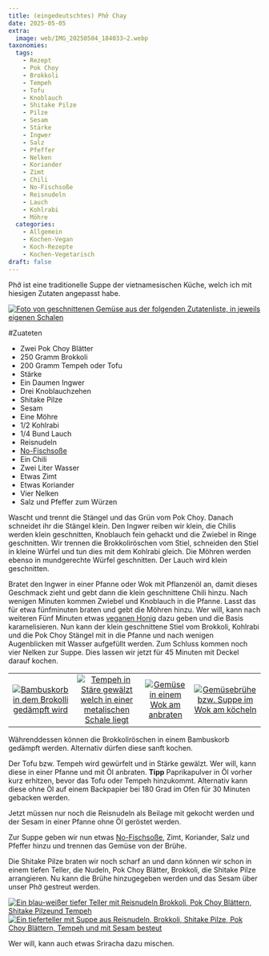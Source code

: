 ```yaml
---
title: (eingedeutschtes) Phở Chay
date: 2025-05-05
extra:
  image: web/IMG_20250504_184033~2.webp
taxonomies:
  tags:
    - Rezept
    - Pok Choy
    - Brokkoli
    - Tempeh 
    - Tofu
    - Knoblauch
    - Shitake Pilze
    - Pilze
    - Sesam
    - Stärke
    - Ingwer
    - Salz
    - Pfeffer
    - Nelken
    - Koriander
    - Zimt
    - Chili
    - No-Fischsoße
    - Reisnudeln
    - Lauch
    - Kohlrabi
    - Möhre
  categories:
    - Allgemein
    - Kochen-Vegan
    - Koch-Rezepte
    - Kochen-Vegetarisch
draft: false
---
```

Phở ist eine traditionelle Suppe der vietnamesischen Küche, welch ich mit hiesigen Zutaten angepasst habe.

<!-- more -->

[![Foto von geschnittenen Gemüse aus der folgenden Zutatenliste, in jeweils eigenen Schalen](web/IMG_20250429_195815~2-thumb.webp)](web/IMG_20250429_195815~2.webp)

#Zuateten
* Zwei Pok Choy Blätter
* 250 Gramm Brokkoli
* 200 Gramm Tempeh oder Tofu
* Stärke
* Ein Daumen Ingwer
* Drei Knoblauchzehen
* Shitake Pilze
* Sesam
* Eine Möhre
* 1/2 Kohlrabi
* 1/4 Bund Lauch
* Reisnudeln
* [No-Fischsoße](articles/vegane-fischsosse-2025-04-29/)
* Ein Chili
* Zwei Liter Wasser
* Etwas Zimt
* Etwas Koriander
* Vier Nelken
* Salz und Pfeffer zum Würzen

Wascht und trennt die Stängel und das Grün vom Pok Choy. Danach schneidet ihr die Stängel klein.
Den Ingwer reiben wir klein, die Chilis werden klein geschnitten, Knoblauch fein gehackt und die Zwiebel in Ringe geschnitten.
Wir trennen die Brokkoliröschen vom Stiel, schneiden den Stiel in kleine Würfel und tun dies mit dem Kohlrabi gleich.
Die Möhren werden ebenso in mundgerechte Würfel geschnitten. Der Lauch wird klein geschnitten.


Bratet den Ingwer in einer Pfanne oder Wok mit Pflanzenöl an, damit dieses Geschmack zieht und gebt dann die klein geschnittene Chili hinzu. Nach wenigen Minuten kommen Zwiebel und Knoblauch in die Pfanne.
Lasst das für etwa fünfminuten braten und gebt die Möhren hinzu. Wer will, kann nach weiteren Fünf Minuten etwas [veganen Honig](articles/loewenzahn-sirup-2019-04-22/) dazu geben und die Basis karamelisieren. Nun kann der klein geschnittene Stiel vom Brokkoli, Kohlrabi und die Pok Choy Stängel mit in die Pfanne und nach wenigen Augenblicken mit Wasser aufgefüllt werden.
Zum Schluss kommen noch vier Nelken zur Suppe.
Dies lassen wir jetzt für 45 Minuten mit Deckel darauf kochen.

|||||
:----:|:----:|:----:|:----:
[![Bambuskorb in dem Brokolli gedämpft wird](web/IMG_20250429_200133~2-thumb.webp)](web/IMG_20250429_200133~2.webp)|[![Tempeh in Stäre gewälzt welch in einer metalischen Schale liegt](web/IMG_20250429_200206~2-thumb.webp)](web/IMG_20250429_200206~2.webp)|[![Gemüse in einem Wok am anbraten](web/IMG_20250429_200743~2-thumb.webp)](web/IMG_20250429_200743~2.webp)|[![Gemüsebrühe bzw. Suppe im Wok am köcheln](web/IMG_20250429_203942~2.webp)](web/IMG_20250429_203942~2.webp)


Währenddessen können die Brokkoliröschen in einem Bambuskorb gedämpft werden. Alternativ dürfen diese sanft kochen.

Der Tofu bzw. Tempeh wird gewürfelt und in Stärke gewälzt. Wer will, kann diese in einer Pfanne und mit Öl anbraten. **Tipp** Paprikapulver in Öl vorher kurz erhitzen, bevor das Tofu oder Tempeh hinzukommt. 
Alternativ kann diese ohne Öl auf einem Backpapier bei 180 Grad im Ofen für 30 Minuten gebacken werden.

Jetzt müssen nur noch die Reisnudeln als Beilage mit gekocht werden und der Sesam in einer Pfanne ohne Öl geröstet werden.

Zur Suppe geben wir nun etwas [No-Fischsoße](articles/vegane-fischsosse-2025-04-29/), Zimt, Koriander, Salz und Pfeffer hinzu und trennen das Gemüse von der Brühe.

Die Shitake Pilze braten wir noch scharf an und dann können wir schon in einem tiefen Teller, die Nudeln, Pok Choy Blätter, Brokkoli, die Shitake Pilze arrangieren.
Nu kann die Brühe hinzugegeben werden und das Sesam über unser Phở gestreut werden.

[![Ein blau-weißer tiefer Teller mit Reisnudeln Brokkoli, Pok Choy Blättern, Shitake Pilzeund Tempeh](web/IMG_20250504_183922~2-thumb.webp)](web/IMG_20250504_183922~2.webp)
[![Ein tieferteller mit Suppe aus Reisnudeln, Brokkoli, Shitake Pilze, Pok Choy Blättern, Tempeh und mit Sesam besteut](web/IMG_20250504_184033~2-thumb.webp)](IMG_20250504_184033~2.webp)

Wer will, kann auch etwas Sriracha dazu mischen.


  
